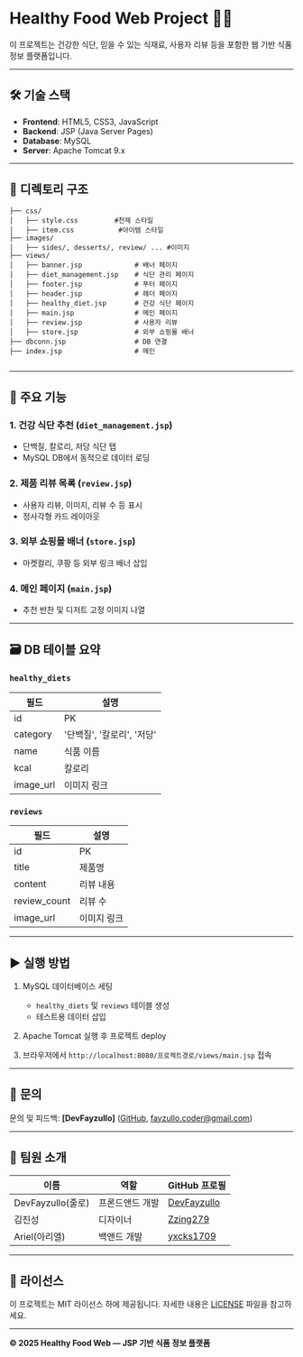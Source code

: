 # Healthy Food Web Project 🍱🥗

이 프로젝트는 건강한 식단, 믿을 수 있는 식재료, 사용자 리뷰 등을 포함한 웹 기반 식품 정보 플랫폼입니다.

---

## 🛠 기술 스택

- **Frontend**: HTML5, CSS3, JavaScript
- **Backend**: JSP (Java Server Pages)
- **Database**: MySQL
- **Server**: Apache Tomcat 9.x

---

## 📁 디렉토리 구조

```
├── css/
│   ├── style.css         #천제 스타일
│   ├── item.css           #아이템 스타일
├── images/
│   ├── sides/, desserts/, review/ ... #이미지
├── views/
│   ├── banner.jsp             # 배너 페이지
│   ├── diet_management.jsp    # 식단 관리 페이지
│   ├── footer.jsp             # 푸터 페이지
│   ├── header.jsp             # 헤더 페이지
│   ├── healthy_diet.jsp       # 건강 식단 페이지
│   ├── main.jsp               # 메인 페이지
│   ├── review.jsp             # 사용자 리뷰
│   ├── store.jsp              # 외부 쇼핑몰 배너
├── dbconn.jsp                 # DB 연결
├── index.jsp                  # 메인


```

---

## 📌 주요 기능

### 1. 건강 식단 추천 (`diet_management.jsp`)
- 단백질, 칼로리, 저당 식단 탭
- MySQL DB에서 동적으로 데이터 로딩

### 2. 제품 리뷰 목록 (`review.jsp`)
- 사용자 리뷰, 이미지, 리뷰 수 등 표시
- 정사각형 카드 레이아웃

### 3. 외부 쇼핑몰 배너 (`store.jsp`)
- 마켓컬리, 쿠팡 등 외부 링크 배너 삽입

### 4. 메인 페이지 (`main.jsp`)
- 추천 반찬 및 디저트 고정 이미지 나열

---

## 🗃 DB 테이블 요약

### `healthy_diets`
| 필드 | 설명 |
|------|------|
| id | PK |
| category | '단백질', '칼로리', '저당' |
| name | 식품 이름 |
| kcal | 칼로리 |
| image_url | 이미지 링크 |

### `reviews`
| 필드 | 설명 |
|------|------|
| id | PK |
| title | 제품명 |
| content | 리뷰 내용 |
| review_count | 리뷰 수 |
| image_url | 이미지 링크 |

---

## ▶️ 실행 방법

1. MySQL 데이터베이스 세팅
   - `healthy_diets` 및 `reviews` 테이블 생성
   - 테스트용 데이터 삽입

2. Apache Tomcat 실행 후 프로젝트 deploy

3. 브라우저에서 `http://localhost:8080/프로젝트경로/views/main.jsp` 접속

---

## 🙋 문의

문의 및 피드백: **[DevFayzullo]** ([GitHub](https://github.com/DevFayzullo), fayzullo.coder@gmail.com)

---

## 👥 팀원 소개

| 이름         | 역할              | GitHub 프로필                          |
|--------------|-------------------|----------------------------------------|
| DevFayzullo(줄로)  | 프론드앤드 개발   | [DevFayzullo](https://github.com/DevFayzullo) |
| 김진성             | 디자이너         | [Zzing279](https://github.com/Zzing279) |
| Ariel(아리엘)      | 백앤드 개발       | [yxcks1709](https://github.com/yxcks1709) |

---

## 📄 라이선스

이 프로젝트는 MIT 라이선스 하에 제공됩니다. 자세한 내용은 [LICENSE](LICENSE) 파일을 참고하세요.

---

**© 2025 Healthy Food Web — JSP 기반 식품 정보 플랫폼**
